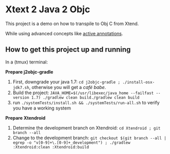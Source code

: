Xtext 2 Java 2 Objc
===================

This project is a demo on how to transpile to Obj C from Xtend.

While using advanced concepts like [active annotations](http://todo).

How to get this project up and running
--------------------------------------

In a (tmux) terminal:

**Prepare j2objc-gradle**

1. First, downgrade your java 1.7: `cd j2objc-gradle ; ./install-osx-jdk7.sh`, otherwise you will get a _café babe_.
2. Build the project: `JAVA_HOME=$(/usr/libexec/java_home --failfast --version 1.7) ./gradlew clean build./gradlew clean build`
3. run `./systemTests/install.sh && ./systemTests/run-all.sh` to verify you have a working system

**Prepare Xtendroid**

1. Determine the development branch on Xtendroid: `cd Xtendroid ; git branch --all`
2. Change to the development branch:
    `git checkout $(git branch --all | egrep -o "v[0-9]+\.[0-9]+_development") ; ./gradlew :Xtendroid:clean :Xtendroid:build`


